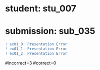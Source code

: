 # student: stu_007
# submission: sub_035

```diff
! ex01_0: Presentation Error
! ex01_1: Presentation Error
! ex01_2: Presentation Error
```
#incorrect=3
#correct=0
